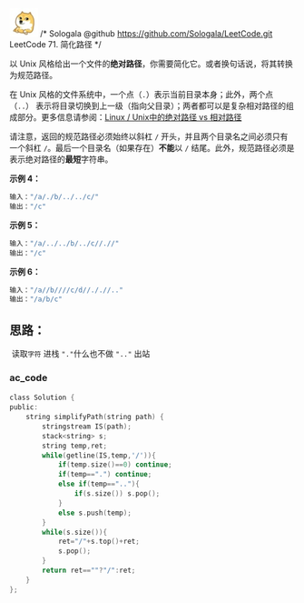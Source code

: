 ![](https://github.com/Sologala/SomeThings/blob/master/face.jpg?raw=true)
/*
    Sologala   @github    https://github.com/Sologala/LeetCode.git
    LeetCode   71. 简化路径
*/

以 Unix 风格给出一个文件的**绝对路径**，你需要简化它。或者换句话说，将其转换为规范路径。

在 Unix 风格的文件系统中，一个点（`.`）表示当前目录本身；此外，两个点 （`..`） 表示将目录切换到上一级（指向父目录）；两者都可以是复杂相对路径的组成部分。更多信息请参阅：[Linux / Unix中的绝对路径 vs 相对路径](https://blog.csdn.net/u011327334/article/details/50355600)

请注意，返回的规范路径必须始终以斜杠 `/` 开头，并且两个目录名之间必须只有一个斜杠 `/`。最后一个目录名（如果存在）**不能**以 `/` 结尾。此外，规范路径必须是表示绝对路径的**最短**字符串。

**示例 4：**

```c
输入："/a/./b/../../c/"
输出："/c"
```

**示例 5：**

```c
输入："/a/../../b/../c//.//"
输出："/c"
```

**示例 6：**

```c
输入："/a//b////c/d//././/.."
输出："/a/b/c"
```

## **思路：**

​	读取`字符` 进栈 `"."`什么也不做 `".."` 出站

### **ac_code**

```c
class Solution {
public:
    string simplifyPath(string path) {
        stringstream IS(path);
        stack<string> s;
        string temp,ret;
        while(getline(IS,temp,'/')){
            if(temp.size()==0) continue;
            if(temp==".") continue;
            else if(temp==".."){
                if(s.size()) s.pop();
            }
            else s.push(temp);
        }
        while(s.size()){
            ret="/"+s.top()+ret;
            s.pop();
        }
        return ret==""?"/":ret;
    }
};
```